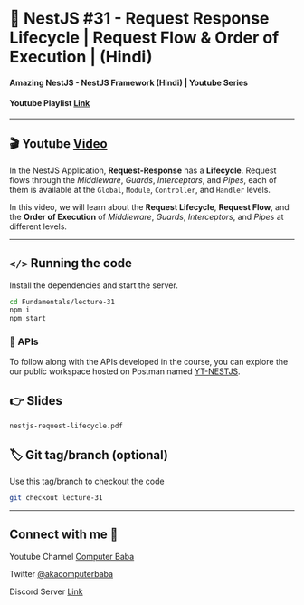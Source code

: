 # 📖 NestJS #31 - Request Response Lifecycle | Request Flow & Order of Execution | (Hindi)

#### Amazing NestJS - NestJS Framework (Hindi) | Youtube Series

#### Youtube Playlist [Link](https://bit.ly/3titPk3)

---

## 🎬 Youtube [Video](https://youtu.be/yfOgzBOnvng)

In the NestJS Application, **Request-Response** has a **Lifecycle**. Request flows through the _Middleware_, _Guards_,
_Interceptors_, and _Pipes_, each of them is available at the `Global`, `Module`, `Controller`, and `Handler` levels.

In this video, we will learn about the **Request Lifecycle**, **Request Flow**, and the **Order of Execution** of
_Middleware_, _Guards_, _Interceptors_, and _Pipes_ at different levels.

---

## `</>` Running the code

Install the dependencies and start the server.

```sh
cd Fundamentals/lecture-31
npm i
npm start
```

### 📝 APIs

To follow along with the APIs developed in the course, you can explore the our public workspace hosted on Postman named
[YT-NESTJS](https://bit.ly/3wJJKK6).

## 👉 Slides

`nestjs-request-lifecycle.pdf`

## 🏷️ Git tag/branch (optional)

Use this tag/branch to checkout the code

```sh
git checkout lecture-31
```

---

## Connect with me 👋

Youtube Channel [Computer Baba](https://www.youtube.com/c/ComputerBabaOfficial)

Twitter [@akacomputerbaba](https://twitter.com/akacomputerbaba)

Discord Server [Link](https://discord.gg/9V4VTDM)
